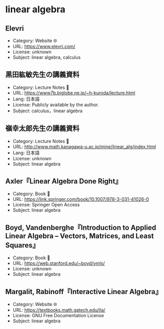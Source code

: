 # linear algebra

## Elevri

* Category: Website 🌐
* URL: <https://www.elevri.com/>
* License: unknown
* Subject: linear algebra, calculus

## 黒田紘敏先生の講義資料

* Category: Lecture Notes 📝
* URL: <https://www7b.biglobe.ne.jp/~h-kuroda/lecture.html>
* Lang: 日本語
* License: Publicly available by the author.
* Subject: calculus，linear algebra

## 嶺幸太郎先生の講義資料

* Category: Lecture Notes 📝
* URL: <http://www.math.kanagawa-u.ac.jp/mine/linear_alg/index.html>
* Lang: 日本語
* License: unknown
* Subject: linear algebra

## Axler『Linear Algebra Done Right』

* Category: Book 📖
* URL: <https://link.springer.com/book/10.1007/978-3-031-41026-0>
* License: Springer Open Access
* Subject: linear algebra

## Boyd, Vandenberghe『Introduction to Applied Linear Algebra – Vectors, Matrices, and Least Squares』

* Category: Book 📖
* URL: <https://web.stanford.edu/~boyd/vmls/>
* License: unknown
* Subject: linear algebra

## Margalit, Rabinoff『Interactive Linear Algebra』

* Category: Website 🌐
* URL: <https://textbooks.math.gatech.edu/ila/>
* License: GNU Free Documentation License
* Subject: linear algebra